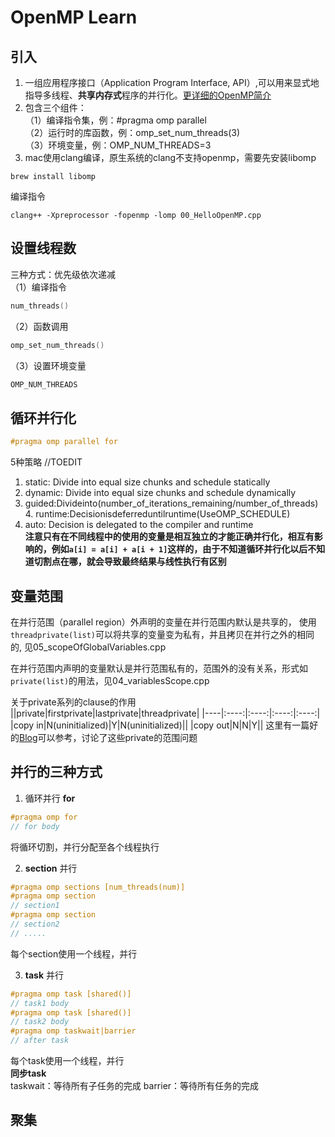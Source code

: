 # OpenMP Learn

## 引入
1. 一组应用程序接口（Application Program Interface, API）,可以用来显式地指导多线程、**共享内存式**程序的并行化。[更详细的OpenMP简介](https://blog.csdn.net/magicbean2/article/details/75530667)
2. 包含三个组件：  
（1）编译指令集，例：#pragma omp parallel  
（2）运行时的库函数，例：omp_set_num_threads(3)  
（3）环境变量，例：OMP_NUM_THREADS=3  
3. mac使用clang编译，原生系统的clang不支持openmp，需要先安装libomp  
```shell
brew install libomp
```
编译指令  
```shell
clang++ -Xpreprocessor -fopenmp -lomp 00_HelloOpenMP.cpp
```

## 设置线程数
三种方式：优先级依次递减  
（1）编译指令  
```c++
num_threads()
```
（2）函数调用
```c++
omp_set_num_threads()
```
（3）设置环境变量
```c++
OMP_NUM_THREADS
```
## 循环并行化
```c++
#pragma omp parallel for
```
5种策略 //TOEDIT
1. static: Divide into equal size chunks and schedule statically
2. dynamic: Divide into equal size chunks and schedule dynamically
3. guided:Divideinto(number_of_iterations_remaining/number_of_threads) 4. runtime:Decisionisdeferreduntilruntime(UseOMP_SCHEDULE)
5. auto: Decision is delegated to the compiler and runtime  
**注意只有在不同线程中的使用的变量是相互独立的才能正确并行化，相互有影响的，例如```a[i] = a[i] + a[i + 1]```这样的，由于不知道循环并行化以后不知道切割点在哪，就会导致最终结果与线性执行有区别**
## 变量范围
在并行范围（parallel region）外声明的变量在并行范围内默认是共享的， 使用```threadprivate(list)```可以将共享的变量变为私有，并且拷贝在并行之外的相同的, 见05_scopeOfGlobalVariables.cpp  

在并行范围内声明的变量默认是并行范围私有的，范围外的没有关系，形式如```private(list)```的用法，见04_variablesScope.cpp  

关于private系列的clause的作用  
||private|firstprivate|lastprivate|threadprivate|
|----|:----:|:----:|:----:|:----:|
|copy in|N(uninitialized)|Y|N(uninitialized)||
|copy out|N|N|Y||
这里有一篇好的[Blog](https://blog.csdn.net/gengshenghong/article/details/6985431)可以参考，讨论了这些private的范围问题  

## 并行的三种方式
1. 循环并行 **for**
```c++
#pragma omp for
// for body
```
将循环切割，并行分配至各个线程执行  

2. **section** 并行
```c++
#pragma omp sections [num_threads(num)]  
#pragma omp section
// section1
#pragma omp section
// section2
// .....
```
每个section使用一个线程，并行  

3. **task** 并行
```c++
#pragma omp task [shared()]
// task1 body
#pragma omp task [shared()]
// task2 body
#pragma omp taskwait|barrier
// after task
```
每个task使用一个线程，并行  
**同步task**  
taskwait：等待所有子任务的完成
barrier：等待所有任务的完成

## 聚集